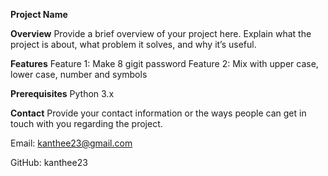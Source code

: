 ****Project Name**** 

**Overview**
Provide a brief overview of your project here. Explain what the project is about, what problem it solves, and why it’s useful.

**Features**
Feature 1: Make 8 gigit password 
Feature 2: Mix with upper case, lower case, number and symbols 


**Prerequisites**
Python 3.x

**Contact**
Provide your contact information or the ways people can get in touch with you regarding the project.

Email: kanthee23@gmail.com 

GitHub: kanthee23

